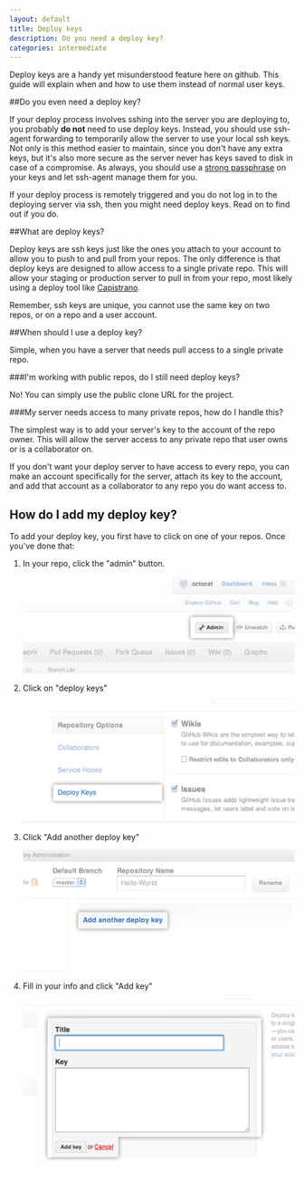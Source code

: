 ```yaml
---
layout: default
title: Deploy keys
description: Do you need a deploy key?
categories: intermediate
---
```


<p class="intro">Deploy keys are a handy yet misunderstood feature here on github.  This guide will explain when and how to use them instead of normal user keys.</p>

##Do you even need a deploy key?

If your deploy process involves sshing into the server you are deploying to, you probably **do not** need to use deploy keys.  Instead, you should use ssh-agent forwarding to temporarily allow the server to use your local ssh keys.  Not only is this method easier to maintain, since you don't have any extra keys, but it's also more secure as the server never has keys saved to disk in case of a compromise.  As always, you should use a [strong passphrase](/working-with-key-passphrases/) on your keys and let ssh-agent manage them for you.

If your deploy process is remotely triggered and you do not log in to the deploying server via ssh, then you might need deploy keys.  Read on to find out if you do.

##What are deploy keys?

Deploy keys are ssh keys just like the ones you attach to your account to allow you to push to and pull from your repos.  The only difference is that deploy keys are designed to allow access to a single private repo.  This will allow your staging or production server to pull in from your repo, most likely using a deploy tool like [Capistrano](http://www.capify.org/).

Remember, ssh keys are unique, you cannot use the same key on two repos, or on a repo and a user account.

##When should I use a deploy key?

Simple, when you have a server that needs pull access to a single private repo.

###I'm working with public repos, do I still need deploy keys?

No!  You can simply use the public clone URL for the project.

###My server needs access to many private repos, how do I handle this?

The simplest way is to add your server's key to the account of the repo owner.  This will allow the server access to any private repo that user owns or is a collaborator on.

If you don't want your deploy server to have access to every repo, you can make an account specifically for the server, attach its key to the account, and add that account as a collaborator to any repo you do want access to.

## How do I add my deploy key?

To add your deploy key, you first have to click on one of your repos. Once you've done that:

1. In your repo, click the "admin" button.

   ![In your repo, click the "admin" button.](/images/deploy_1.jpg)

2. Click on "deploy keys"

   ![Click on "deploy keys"](/images/deploy_2.jpg)

3. Click "Add another deploy key"

   ![Click "Add another deploy key"](/images/deploy_3.jpg)

4. Fill in your info and click "Add key"

   ![Fill in your info and click "Add key"](/images/deploy_4.jpg)